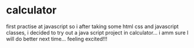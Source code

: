 # calculator
first practise at javascript
so i after taking some html css and javascript classes, i decided to try out a java script project in calculator... i amm sure l will do better next time...
feeling excited!!!
